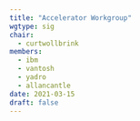 ```yaml
---
title: "Accelerator Workgroup"
wgtype: sig
chair:
  - curtwollbrink
members:
  - ibm
  - vantosh
  - yadro
  - allancantle
date: 2021-03-15
draft: false
---
```

